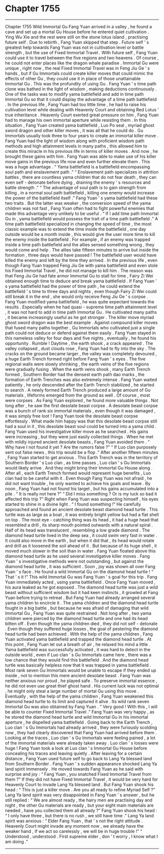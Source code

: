 
# Chapter 1755


---

Chapter 1755 Wild Immortal Gu
Fang Yuan arrived in a valley , he found a cave and set up a mortal Gu House before he entered quiet cultivation .
Ying Wu Xie and the rest were still on the stone lotus island , practising future self .
Due to rebirth , Fang Yuan skipped that step .
Future self ’ s greatest help towards Fang Yuan was not in cultivation level or battle strength , but the use of Fixed Immortal Travel .
With future self , Fang Yuan could use it to travel between the five regions and two heavens .
Of course , he could not enter places like the dragon whale paradise .
Immortal Gu were unique , right now , the real Fixed Immortal Travel was in Feng Jiu Ge ’ s hands , but if Gu Immortals could create killer moves that could mimic the effects of other Gu , they could use it in place of those unattainable Immortal Gu .
This was the profundity of using Gu .
Fang Yuan ’ s time path clone was bathed in the light of wisdom , making deductions continuously .
One of the tasks was to modify yama battlefield and add in time path Immortal Gu so that it could display the advantage of a time path battlefield .
In the previous life , Fang Yuan had too little time , he had to raise his cultivation level while dealing with Heavenly Court and obtaining Red Lotus ’ true inheritance . Heavenly Court exerted great pressure on him , Fang Yuan had to manage his own immortal aperture while resisting them .
In this situation , Fang Yuan created yama battlefield , Luo Po seal , myriad ghost sword dragon and other killer moves , it was all that he could do .
Gu Immortals usually took three to four years to create an immortal killer move .
Fang Yuan had the light of wisdom along with proficient wisdom path methods and high attainment levels in many paths , this allowed him to create this miracle in his previous life in terms of killer moves .
And now , he brought these gains with him .
Fang Yuan was able to make use of his killer move gains in the previous life now and even further elevate them .
This was a huge advantage .
“ Yama battlefield is a battlefield encompassing soul path and enslavement path .”
“ Enslavement path specializes in attrition battles , there are countless yama children that do not fear death , they can even self - detonate before dying , draining the enemy ’ s resources and battle strength .”
“ The advantage of soul path is to gain strength from killing , in a normal soul path battlefield , killing one enemy would increase the power of the battlefield itself .”
Fang Yuan ’ s yama battlefield had these two traits . But the latter was weaker , the conversion speed of the yama children was not fast , Fang Yuan often had to fight powerful enemies that made this advantage very unlikely to be useful .
“ If I add time path Immortal Gu in , yama battlefield would possess the trait of a time path battlefield .”
A time path battlefield specialized in changing the speed of time , the most classic example was to extend the time inside the battlefield , one day outside would be a month inside , this would give the user more time to kill the enemy inside the battlefield .
For example , if an enemy was trapped inside a time path battlefield and the allies sensed something wrong , they would come and help . The allies take fifteen minutes to arrive but inside the formation , three days would have passed ! The battlefield user would have killed the enemy and left by the time they arrived .
In the previous life , even though Fang Yuan trapped Feng Jiu Ge with yama battlefield and even stole his Fixed Immortal Travel , he did not manage to kill him . The reason was that Feng Jiu Ge had fate armor Immortal Gu to stall for time , Fairy Zi Wei obtained enough time to deduce and break yama battlefield .
If Fang Yuan ’ s yama battlefield had the power of time path , he could extend the battlefield ’ s time to three days and nights , even though Fairy Zi Wei could still break it in the end , she would only receive Feng Jiu Ge ’ s corpse .
Fang Yuan modified yama battlefield , he was quite expectant towards the results .
Especially when he had quasi - supreme time path attainment level , it was not hard to add in time path Immortal Gu .
He cultivated many paths , it became increasingly useful as he got stronger . The killer move myriad ghost sword dragon was the best example .
Against compound killer moves that fused many paths together , Gu Immortals who cultivated just a single path could not deduce or defend against them easily .
Fang Yuan stayed in this nameless valley for four days and five nights , eventually , he found his opportunity .
Rumble !
Daytime , the earth shook , a crack appeared .
The valley collapsed , dust clouds rose , Fang Yuan had to fly into the sky .
The cracks on the ground became larger , the valley was completely devoured , a huge Earth Trench formed right before Fang Yuan ’ s eyes .
The five regional walls were slowly shrinking , the earth veins of the five regions were gradually fusing .
When the earth veins shook , many Earth Trench formed , Southern Border had the densest earth path dao marks , the formation of Earth Trenches was also extremely intense .
Fang Yuan waited patiently , he only descended after the Earth Trench stabilized , he started to search .
A newly formed Earth Trench produced a large amount of Gu materials , lifeforms emerged from the ground as well .
Of course , most were corpses .
As Fang Yuan explored , he found more valuable things .
Not long after , he saw the first desolate beast corpse .
A desolate beast corpse was a bunch of rank six immortal materials , even though it was damaged , it was simply free loot !
Fang Yuan took the desolate beast corpse effortlessly .
What made him happy was that this desolate beast corpse still had a soul in it , this desolate beast soul could be turned into a yama child .
Fang Yuan used his investigative killer move as he searched .
His gains were increasing , but they were just easily collected things . When he met with mildly injured ancient desolate beasts , Fang Yuan avoided them .
“ Why have I not found it yet ? Are the rumors false ?”
“ If Luo clan purposely sent out false news , this trip would be a flop .”
After another fifteen minutes , Fang Yuan started to get anxious .
This Earth Trench was in the territory of Southern Border ’ s Luo clan , as time passes , Luo clan ’ s Gu Immortals would likely arrive .
And they might bring their Immortal Gu House along .
After all , each Earth Trench formed would represent huge benefits , Luo clan had to be careful with it .
Even though Fang Yuan was not afraid , he did not want trouble , he only wanted to achieve his goals and leave .
By noon , Fang Yuan had not found his target , but his gains accumulated into a pile .
“ It is really not here ?”
“ Did I miss something ? Or is my luck so bad it affected this trip ?”
Right when Fang Yuan was suspecting himself , his eyes started to shine in a divine light .
“ I found something !”
He carefully approached and found an ancient desolate beast diamond head turtle .
This turtle was as large as a boat , it was entirely bright yellow but had a flat shell on top . The most eye - catching thing was its head , it had a huge head that resembled a drill , its sharp mouth pointed outwards with a natural spiral . Half of its head was translucent , resembling a low grade diamond .
The diamond head turtle lived in the deep sea , it could swim very fast in water .
It could also move in the earth , but when it did that , its head would rotate and drill as it loosened the soil ahead of it .
But because of its huge shell , it moved much slower in the soil than in water .
Fang Yuan floated above this diamond head turtle as he used several investigative killer moves .
Fang Yuan ’ s investigative methods were not outstanding , but against the diamond head turtle , it was sufficient .
Soon , joy was shown all over Fang Yuan ’ s face .
He found a wild Immortal Gu on the diamond head turtle !
“ That ’ s it !”
This wild Immortal Gu was Fang Yuan ’ s goal for this trip .
Fang Yuan immediately acted , using yama battlefield .
Once Fang Yuan moved , his aura leaked as he got exposed .
The diamond head turtle was just a wild beast without sufficient wisdom but it had keen instincts , it growled at Fang Yuan before trying to retreat .
But Fang Yuan had already arranged several yama children to encircle it .
The yama children and the diamond head turtle fought in a big battle , but because he was afraid of damaging that wild Immortal Gu , Fang Yuan was quite restrained .
Not long after , two yama children were pierced by the diamond head turtle and one had its head bitten off .
Even though the yama children died , they did not self - detonate .
Even though they suffered huge losses , the goal of pestering the diamond head turtle had been achieved .
With the help of the yama children , Fang Yuan activated yama battlefield and trapped the diamond head turtle .
At this point , Fang Yuan let out a breath of air , he relaxed his mind a little .
Yama battlefield was successfully activated , it was hard to detect in the outside world , even if Luo clan ’ s Gu Immortals came here , there was a low chance that they would find this battlefield .
And the diamond head turtle was basically helpless now that it was trapped in yama battlefield . Most rank seven Gu Immortals would be unable to escape if they ended up inside , not to mention this mere ancient desolate beast .
Fang Yuan was neither anxious nor proud , he played safe .
To preserve immortal essence , he did not even use great thief ghost hand .
His current luck was not optimal , he might only steal a large number of mortal Gu using this move .
Eventually , with the help of the yama children , Fang Yuan weakened this diamond head turtle to its limit and captured it alive .
Its wild rank seven Immortal Gu was also obtained by Fang Yuan .
“ Very good ! With this , I will be able to counter Fixed Immortal Travel .” Fang Yuan was very happy , as he stored the diamond head turtle and wild Immortal Gu in his immortal aperture , he dispelled yama battlefield .
Going back to the Earth Trench , Luo clan ’ s Gu Immortals had already arrived , they were furiously scolding now , they had clearly discovered that Fang Yuan had arrived before them .
Looking at the traces , Luo clan ’ s Gu Immortals were feeling pained , a lot of the immortal materials were already taken away .
Luo clan ’ s losses were huge !
Fang Yuan took a look at Luo clan ’ s Immortal Gu House before concealing his traces and leaving quietly .
After leaving for a certain distance , Fang Yuan used future self to go back to Lang Ya blessed land from Southern Border .
Fang Yuan ’ s sudden appearance shocked Lang Ya land spirit immensely .
He moved towards Fang Yuan as he said with surprise and joy : “ Fang Yuan , you snatched Fixed Immortal Travel from them ?”
If they did not have Fixed Immortal Travel , it would be very hard for Heavenly Court to invade Lang Ya blessed land .
But Fang Yuan shook his head : “ This is just a killer move . Are you all ready to refine Myriad Self ?”
Lang Ya land spirit was very disappointed in Fang Yuan ’ s answer , but he still replied : “ We are almost ready , the hairy men are practising day and night , the other Gu materials are ready , but your eight main materials are needed , have you collected them all already ?”
Fang Yuan shook his head : “ I only have three , but there is no rush , we still have time .”
Lang Ya land spirit was anxious : “ Elder Fang Yuan , that ’ s not the right attitude . Heavenly Court might invade any moment now , we already have the weaker hand , if we act so carelessly , we will be in huge trouble !”
“ Understood , understood . First supreme elder , don ’ t worry , I know what I am doing .”

---

